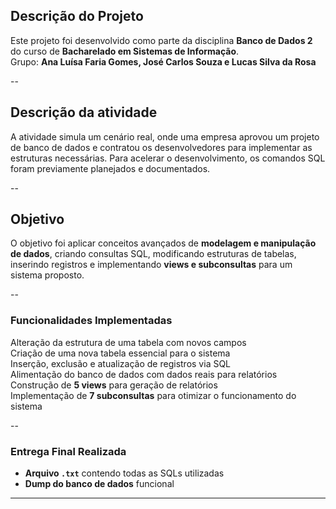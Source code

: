 ## Descrição do Projeto  
Este projeto foi desenvolvido como parte da disciplina **Banco de Dados 2** do curso de **Bacharelado em Sistemas de Informação**.  
Grupo: **Ana Luísa Faria Gomes, José Carlos Souza e Lucas Silva da Rosa**

--

## Descrição da atividade
A atividade simula um cenário real, onde uma empresa aprovou um projeto de banco de dados e contratou os desenvolvedores para implementar as estruturas necessárias.
Para acelerar o desenvolvimento, os comandos SQL foram previamente planejados e documentados.

--

## Objetivo
O objetivo foi aplicar conceitos avançados de **modelagem e manipulação de dados**,
criando consultas SQL, modificando estruturas de tabelas, inserindo registros e implementando **views e subconsultas** para um sistema proposto.  

--
  
### Funcionalidades Implementadas  
Alteração da estrutura de uma tabela com novos campos  
Criação de uma nova tabela essencial para o sistema  
Inserção, exclusão e atualização de registros via SQL  
Alimentação do banco de dados com dados reais para relatórios  
Construção de **5 views** para geração de relatórios  
Implementação de **7 subconsultas** para otimizar o funcionamento do sistema  

--

### Entrega Final  Realizada
- **Arquivo `.txt`** contendo todas as SQLs utilizadas  
- **Dump do banco de dados** funcional  

---
 
